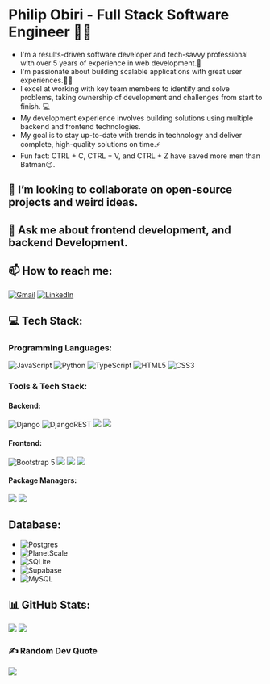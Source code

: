 # Philip Obiri - Full Stack Software Engineer 👨‍💻

- I'm a results-driven software developer and tech-savvy professional with over 5 years of experience in web development.💖
- I'm passionate about building scalable applications with great user experiences.💪🏼
- I excel at working with key team members to identify and solve problems, taking ownership of development and challenges from start to finish. 💻
- My development experience involves building solutions using multiple backend and frontend technologies.
- My goal is to stay up-to-date with trends in technology and deliver complete, high-quality solutions on time.⚡
- Fun fact: CTRL + C, CTRL + V, and CTRL + Z have saved more men than Batman😉.

## 👯 I’m looking to collaborate on open-source projects and weird ideas.
## 💬 Ask me about frontend development, and backend Development.

## 📫 How to reach me:
[![Gmail](https://img.shields.io/badge/-GMAIL-D14836?style=for-the-badge&logo=gmail&logoColor=white)](mailto:philipobiri3.1@gmail.com)
[![LinkedIn](https://img.shields.io/badge/-LINKEDIN-0077B5?style=for-the-badge&logo=linkedin&logoColor=white)](https://www.linkedin.com/in/philipobiri/)

## 💻 Tech Stack:

### Programming Languages:
![JavaScript](https://img.shields.io/badge/javascript-%23323330.svg?style=for-the-badge&logo=javascript&logoColor=%23F7DF1E)
![Python](https://img.shields.io/badge/python-3670A0?style=for-the-badge&logo=python&logoColor=ffdd54) 
![TypeScript](https://img.shields.io/badge/typescript-%23007ACC.svg?style=for-the-badge&logo=typescript&logoColor=white) 
![HTML5](https://img.shields.io/badge/html5-%23E34F26?style=for-the-badge&logo=html5&logoColor=white) 
![CSS3](https://img.shields.io/badge/css3-%231572B6?style=for-the-badge&logo=css3&logoColor=white) 

### Tools & Tech Stack:

#### Backend:
![Django](https://img.shields.io/badge/django-%23092E20.svg?style=for-the-badge&logo=django&logoColor=white)
![DjangoREST](https://img.shields.io/badge/DJANGO-REST-ff1709?style=for-the-badge&logo=django&logoColor=white&color=ff1709&labelColor=gray)
![](https://img.shields.io/badge/-Node.js-339933?style=for-the-badge&logo=Node.js&logoColor=white)
![](https://img.shields.io/badge/-Express-000000?style=for-the-badge&logo=express&logoColor=white)

#### Frontend:
![Bootstrap 5](https://img.shields.io/badge/bootstrap-7952B3?style=for-the-badge&logo=bootstrap&logoColor=white)
![](https://img.shields.io/badge/-ReactJS-61DAFB?style=for-the-badge&logo=React&logoColor=white)
![](https://img.shields.io/badge/-Redux-764ABC?style=for-the-badge&logo=Redux&logoColor=white)
![](https://img.shields.io/badge/-Tailwind_CSS-38B2AC?style=for-the-badge&logo=tailwindcss&logoColor=white)
  
#### Package Managers:
![](https://img.shields.io/badge/-NPM-CB3837?style=for-the-badge&logo=NPM&logoColor=white)
![](https://img.shields.io/badge/-Yarn-2C8EBB?style=for-the-badge&logo=yarn&logoColor=white)

## Database:
- ![Postgres](https://img.shields.io/badge/postgres-%23316192.svg?style=for-the-badge&logo=postgresql&logoColor=white)
- ![PlanetScale](https://img.shields.io/badge/planetscale-%23000000.svg?style=for-the-badge&logo=planetscale&logoColor=white)
- ![SQLite](https://img.shields.io/badge/sqlite-%2307405e.svg?style=for-the-badge&logo=sqlite&logoColor=white)
- ![Supabase](https://img.shields.io/badge/Supabase-3ECF8E?style=for-the-badge&logo=supabase&logoColor=white) 
- ![MySQL](https://img.shields.io/badge/mysql-%2300000f.svg?style=for-the-badge&logo=mysql&logoColor=white)

## 📊 GitHub Stats:
![](https://github-readme-streak-stats.herokuapp.com/?user=philipObiri&theme=dark&hide_border=false)
![](https://github-readme-stats.vercel.app/api/top-langs/?username=philipObiri&theme=dark&hide_border=false&include_all_commits=true&count_private=false&layout=compact)

### ✍️ Random Dev Quote
![](https://quotes-github-readme.vercel.app/api?type=horizontal&theme=radical)


